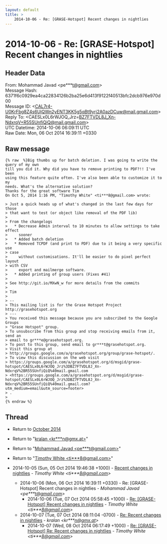 ```yaml
---
layout: default
title: >
    2014-10-06 - Re: [GRASE-Hotspot] Recent changes in nightlies
---
```


# 2014-10-06 - Re: [GRASE-Hotspot] Recent changes in nightlies

## Header Data

From: Mohammad Javad \<pe***t@gmail.com\><br>
Message Hash: 6371f6c0929ea4ca22834126b2ba25e6d413f9122f40513bfc2dcb976e970d00<br>
Message ID: \<CAL7r4-U0KrFbg8Z4s6UjQWn2yENT3KK5g5qBt9yrj2A0azDCuw@mail.gmail.com\><br>
Reply To: \<CAESLx0L6rWJOQ_Jrz=BZ7FTVDL8J_Xn-NdxrqV+R55SUnfiQiQ@mail.gmail.com\><br>
UTC Datetime: 2014-10-06 06:09:11 UTC<br>
Raw Date: Mon, 06 Oct 2014 16:39:11 +0330<br>

## Raw message

```
{% raw  %}Big thumbs up for batch deletion. I was going to write the query of my own
till you did it. Why did you have to remove printing to PDF?!! I've been
using this feature quite often. I've also been able to customize it to my
needs. What's the alternative solution?
Thanks for the great software Tim
On Oct 5, 2014 1:16 PM, "Timothy White" <ti***8@gmail.com> wrote:

> Just a quick heads up of what's changed in the last few days for those
> that want to test (or object like removal of the PDF lib)
>
> From the changelogs
>   * Decrease Admin interval to 10 minutes to allow settings to take effect
>     sooner
>   * Added batch deletion
>   * Removed TCPDF (and print to PDF) due to it being a very specific use
> case
>     without customisations. It'll be easier to do pixel perfect layout
> with CSV
>     export and mailmerge software.
>   * Added printing of group users (Fixes #41)
>
> See http://git.io/MXwN_w for more details from the commits
>
> Tim
>
> --
> This mailing list is for the Grase Hotspot Project http://grasehotspot.org
> ---
> You received this message because you are subscribed to the Google Groups
> "Grase Hotspot" group.
> To unsubscribe from this group and stop receiving emails from it, send an
> email to gr***e@grasehotspot.org.
> To post to this group, send email to gr***t@grasehotspot.org.
> Visit this group at
> http://groups.google.com/a/grasehotspot.org/group/grase-hotspot/.
> To view this discussion on the web visit
> https://groups.google.com/a/grasehotspot.org/d/msgid/grase-hotspot/CAESLx0L6rWJOQ_Jrz%3DBZ7FTVDL8J_Xn-NdxrqV%2BR55SUnfiQiQ%40mail.gmail.com
> <https://groups.google.com/a/grasehotspot.org/d/msgid/grase-hotspot/CAESLx0L6rWJOQ_Jrz%3DBZ7FTVDL8J_Xn-NdxrqV%2BR55SUnfiQiQ%40mail.gmail.com?utm_medium=email&utm_source=footer>
> .
>
{% endraw %}
```

## Thread

+ Return to [October 2014](/archive/2014/10)

+ Return to "[kralan <kr***n<span>@</span>gmx.at>](/authors/kr___n_at_gmx_at)"
+ Return to "[Mohammad Javad <pe***t<span>@</span>gmail.com>](/authors/pe___t_at_gmail_com)"
+ Return to "[Timothy White <ti***8<span>@</span>gmail.com>](/authors/ti___8_at_gmail_com)"

+ 2014-10-05 (Sun, 05 Oct 2014 19:46:38 +1000) - [Recent changes in nightlies](/archive/2014/10/6e7f55cf1102dee05f7e41baad83ea6498c69029ac330ede4244213d9f80b0fc) - _Timothy White \<ti***8@gmail.com\>_
  + 2014-10-06 (Mon, 06 Oct 2014 16:39:11 +0330) - Re: [GRASE-Hotspot] Recent changes in nightlies - _Mohammad Javad \<pe***t@gmail.com\>_
    + 2014-10-06 (Tue, 07 Oct 2014 05:58:45 +1000) - [Re: [GRASE-Hotspot] Recent changes in nightlies](/archive/2014/10/a0be9f7fa106b98f4806be753faf882d411a447379275a7fb85db478778b59cf) - _Timothy White \<ti***8@gmail.com\>_
  + 2014-10-07 (Tue, 07 Oct 2014 08:11:04 -0700) - [Re: Recent changes in nightlies](/archive/2014/10/837d75361757b32df9d7e5807e894a5e7ba9dcc934a4d87ea4e4b85e805ae9f1) - _kralan \<kr***n@gmx.at\>_
    + 2014-10-07 (Wed, 08 Oct 2014 06:17:49 +1000) - [Re: [GRASE-Hotspot] Re: Recent changes in nightlies](/archive/2014/10/892e330f7e5008c2fe42912054f6e0fc2e09dcd2a4cbcbe1d976c878d2d4fde2) - _Timothy White \<ti***8@gmail.com\>_

